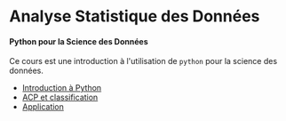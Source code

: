 # Analyse Statistique des Données

#### Python pour la Science des Données

Ce cours est une introduction à l'utilisation de `python` pour la science des données.

- [Introduction à Python](seance1-intro)
- [ACP et classification](seance2-ACP-classif)
- [Application](seance3-application) 

<!--

A garder pour mettre en md :
jupyter nbconvert --to markdown
-->
